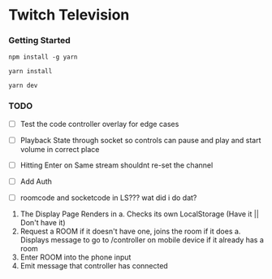 # Twitch Television

### Getting Started

`npm install -g yarn`

`yarn install`

`yarn dev`

### TODO
- [ ] Test the code controller overlay for edge cases
- [ ] Playback State through socket so controls can pause and play and start volume in correct place
- [ ] Hitting Enter on Same stream shouldnt re-set the channel
- [ ] Add Auth
- [ ] roomcode and socketcode in LS??? wat did i do dat?



1. The Display Page Renders in
  a. Checks its own LocalStorage (Have it || Don't have it)
2. Request a ROOM if it doesn't have one, joins the room if it does
  a. Displays message to go to /controller on mobile device if it already has a room
3. Enter ROOM into the phone input
4. Emit message that controller has connected
